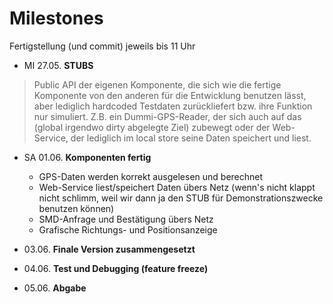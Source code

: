 # Milestones #

Fertigstellung (und commit) jeweils bis 11 Uhr

  * MI 27.05. **STUBS**
> Public API der eigenen Komponente, die sich wie die fertige Komponente von den anderen für die Entwicklung benutzen lässt, aber lediglich hardcoded Testdaten zurückliefert bzw. ihre Funktion nur simuliert.
> Z.B. ein Dummi-GPS-Reader, der sich auch auf das (global irgendwo dirty abgelegte Ziel) zubewegt oder der Web-Service, der lediglich im local store seine Daten speichert und liest.

  * SA 01.06. **Komponenten fertig**
    * GPS-Daten werden korrekt ausgelesen und berechnet
    * Web-Service liest/speichert Daten übers Netz (wenn's nicht klappt nicht schlimm, weil wir dann ja den STUB für Demonstrationszwecke benutzen können)
    * SMD-Anfrage und Bestätigung übers Netz
    * Grafische Richtungs- und Positionsanzeige

  * 03.06. **Finale Version zusammengesetzt**
  * 04.06. **Test und Debugging (feature freeze)**
  * 05.06. **Abgabe**
